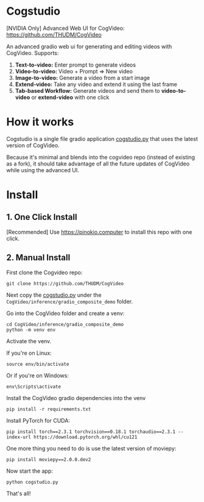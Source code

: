 # Cogstudio

[NVIDIA Only] Advanced Web UI for CogVideo: https://github.com/THUDM/CogVideo

An advanced gradio web ui for generating and editing videos with CogVideo. Supports:

1. **Text-to-video:** Enter prompt to generate videos
2. **Video-to-video:** Video + Prompt => New video
3. **Image-to-video:** Generate a video from a start image
4. **Extend-video:** Take any video and extend it using the last frame
5. **Tab-based Workflow:** Generate videos and send them to **video-to-video** or **extend-video** with one click

# How it works

Cogstudio is a single file gradio application [cogstudio.py](cogstudio.py) that uses the latest version of CogVideo.

Because it's minimal and blends into the cogvideo repo (instead of existing as a fork), it should take advantage of all the future updates of CogVideo while using the advanced UI.


# Install

## 1. One Click Install

[Recommended] Use https://pinokio.computer to install this repo with one click.


## 2. Manual Install

First clone the Cogvideo repo:

```
git clone https://github.com/THUDM/CogVideo
```

Next copy the [cogstudio.py](cogstudio.py) under the `CogVideo/inference/gradio_composite_demo` folder.

Go into the CogVideo folder and create a venv:

```
cd CogVideo/inference/gradio_composite_demo
python -m venv env
```

Activate the venv.

If you're on Linux:

```
source env/bin/activate
```

Or if you're on Windows:

```
env\Scripts\activate
```

Install the CogVideo gradio dependencies into the venv

```
pip install -r requirements.txt
```

Install PyTorch for CUDA:

```
pip install torch==2.3.1 torchvision==0.18.1 torchaudio==2.3.1 --index-url https://download.pytorch.org/whl/cu121
```

One more thing you need to do is use the latest version of moviepy:

```
pip install moviepy==2.0.0.dev2
```

Now start the app:

```
python cogstudio.py
```

That's all!
